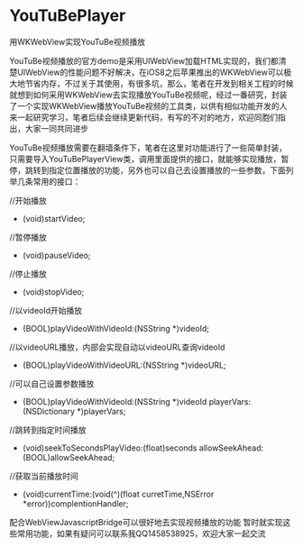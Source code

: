 # YouTuBePlayer
用WKWebView实现YouTuBe视频播放

YouTuBe视频播放的官方demo是采用UIWebView加载HTML实现的，我们都清楚UIWebView的性能问题不好解决，在iOS8之后苹果推出的WKWebView可以极大地节省内存，不过关于其使用，有很多坑，那么，笔者在开发到相关工程的时候就想到如何采用WKWebView去实现播放YouTuBe视频呢，经过一番研究，封装了一个实现WKWebView播放YouTuBe视频的工具类，以供有相似功能开发的人来一起研究学习，笔者后续会继续更新代码，有写的不对的地方，欢迎同胞们指出，大家一同共同进步


YouTuBe视频播放需要在翻墙条件下，笔者在这里对功能进行了一些简单封装，只需要导入YouTuBePlayerView类，调用里面提供的接口，就能够实现播放，暂停，跳转到指定位置播放的功能，另外也可以自己去设置播放的一些参数，下面列举几条常用的接口：

//开始播放
- (void)startVideo;

//暂停播放
- (void)pauseVideo;

//停止播放
- (void)stopVideo;

//以videoId开始播放
- (BOOL)playVideoWithVideoId:(NSString *)videoId;

//以videoURL播放，内部会实现自动以videoURL查询videoId
- (BOOL)playVideoWithVideoURL:(NSString *)videoURL;

//可以自己设置参数播放
- (BOOL)playVideoWithVideoId:(NSString *)videoId playerVars:(NSDictionary *)playerVars;

//跳转到指定时间播放
- (void)seekToSecondsPlayVideo:(float)seconds allowSeekAhead:(BOOL)allowSeekAhead;


//获取当前播放时间
- (void)currentTime:(void(^)(float curretTime,NSError *error))complentionHandler;


配合WebViewJavascriptBridge可以很好地去实现视频播放的功能
暂时就实现这些常用功能，如果有疑问可以联系我QQ1458538925，欢迎大家一起交流

